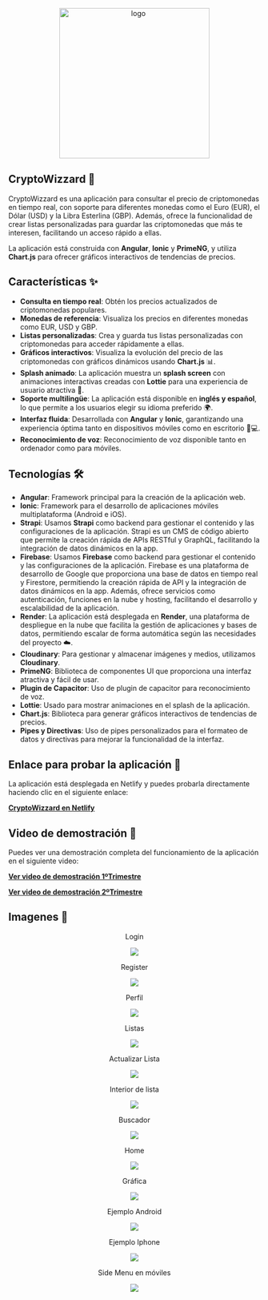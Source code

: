 <p align="center"> 
  <img src="https://github.com/user-attachments/assets/4255c1eb-32a5-4d36-a882-489682f48b02" alt="logo" width="300"/><br>
</p> 

## CryptoWizzard 🚀

CryptoWizzard es una aplicación para consultar el precio de criptomonedas en tiempo real, con soporte para diferentes monedas como el Euro (EUR), el Dólar (USD) y la Libra Esterlina (GBP). Además, ofrece la funcionalidad de crear listas personalizadas para guardar las criptomonedas que más te interesen, facilitando un acceso rápido a ellas.

La aplicación está construida con **Angular**, **Ionic** y **PrimeNG**, y utiliza **Chart.js** para ofrecer gráficos interactivos de tendencias de precios.

## Características ✨

- **Consulta en tiempo real**: Obtén los precios actualizados de criptomonedas populares.
- **Monedas de referencia**: Visualiza los precios en diferentes monedas como EUR, USD y GBP.
- **Listas personalizadas**: Crea y guarda tus listas personalizadas con criptomonedas para acceder rápidamente a ellas.
- **Gráficos interactivos**: Visualiza la evolución del precio de las criptomonedas con gráficos dinámicos usando **Chart.js** 📊.
- **Splash animado**: La aplicación muestra un **splash screen** con animaciones interactivas creadas con **Lottie** para una experiencia de usuario atractiva 🎨.
- **Soporte multilingüe**: La aplicación está disponible en **inglés y español**, lo que permite a los usuarios elegir su idioma preferido 🌍.
- **Interfaz fluida**: Desarrollada con **Angular** y **Ionic**, garantizando una experiencia óptima tanto en dispositivos móviles como en escritorio 📱💻.
- **Reconocimiento de voz**: Reconocimiento de voz disponible tanto en ordenador como para móviles.

## Tecnologías 🛠️

- **Angular**: Framework principal para la creación de la aplicación web.
- **Ionic**: Framework para el desarrollo de aplicaciones móviles multiplataforma (Android e iOS).
- **Strapi**: Usamos **Strapi** como backend para gestionar el contenido y las configuraciones de la aplicación. Strapi es un CMS de código abierto que permite la creación rápida de APIs RESTful y GraphQL, facilitando la integración de datos dinámicos en la app.
- **Firebase**: Usamos **Firebase** como backend para gestionar el contenido y las configuraciones de la aplicación. Firebase es una plataforma de desarrollo de Google que proporciona una base de datos en tiempo real y Firestore, permitiendo la creación rápida de API y 
la integración de datos dinámicos en la app. Además, ofrece servicios como autenticación, funciones en la nube y hosting, facilitando el desarrollo y escalabilidad de la aplicación.
- **Render**: La aplicación está desplegada en **Render**, una plataforma de despliegue en la nube que facilita la gestión de aplicaciones y bases de datos, permitiendo escalar de forma automática según las necesidades del proyecto ☁️.
- **Cloudinary**: Para gestionar y almacenar imágenes y medios, utilizamos **Cloudinary**.
- **PrimeNG**: Biblioteca de componentes UI que proporciona una interfaz atractiva y fácil de usar.
- **Plugin de Capacitor**: Uso de plugin de capacitor para reconocimiento de voz.
- **Lottie**: Usado para mostrar animaciones en el splash de la aplicación.
- **Chart.js**: Biblioteca para generar gráficos interactivos de tendencias de precios.
- **Pipes y Directivas**: Uso de pipes personalizados para el formateo de datos y directivas para mejorar la funcionalidad de la interfaz.

## Enlace para probar la aplicación 🔗

La aplicación está desplegada en Netlify y puedes probarla directamente haciendo clic en el siguiente enlace:

[**CryptoWizzard en Netlify**](https://cryptowizzard.netlify.app)

## Video de demostración 🎥

Puedes ver una demostración completa del funcionamiento de la aplicación en el siguiente video:  

[**Ver video de demostración 1ºTrimestre**](https://drive.google.com/file/d/1dLqfOQoSxVefwbIMKuXf3pabG_65abSN/view?usp=sharing)

[**Ver video de demostración 2ºTrimestre**](https://drive.google.com/file/d/1M_JLNoPKE5guThAdWZujbDO_ObBoqbXv/view?usp=sharing)

## Imagenes 📸

<p align="center">Login</p> 
<p align="center"> 
  <img src="https://github.com/user-attachments/assets/79319bbe-cb4c-4db9-b2ee-6661f196fb77" /> 
</p> 

<p align="center">Register</p> 
<p align="center"> 
  <img src="https://github.com/user-attachments/assets/83161565-a720-4372-aae9-0482fbf02b0b" /> 
</p> 

<p align="center">Perfil</p>
<p align="center"> 
  <img src="https://github.com/user-attachments/assets/9ae9543f-5d38-4a68-8d0a-dab7ccdf7bec" /> 
</p> 

<p align="center">Listas</p> 
<p align="center"> 
  <img src="https://github.com/user-attachments/assets/31d0b884-29ca-48bd-a669-86e6ea0e262f" /> 
</p> 

<p align="center">Actualizar Lista</p> 
<p align="center"> 
  <img src="https://github.com/user-attachments/assets/8b83d0b2-65e5-40cc-afab-ac8d3bb30af4" /> 
</p> 

<p align="center">Interior de lista</p> 
<p align="center"> 
  <img src="https://github.com/user-attachments/assets/5df961a2-634f-48aa-96e3-4335c6bf4d41" /> 
</p> 

<p align="center">Buscador</p> 
<p align="center"> 
  <img src="https://github.com/user-attachments/assets/1671a79b-a8c9-4d4c-a333-ca7c192db546" /> 
</p> 

<p align="center">Home</p> 
<p align="center"> 
  <img src="https://github.com/user-attachments/assets/39870863-3670-45ce-88ec-d8aba41c127d" /> 
</p> 

<p align="center">Gráfica</p> 
<p align="center"> 
  <img src="https://github.com/user-attachments/assets/dc21885a-521b-4f16-8f2d-cb25ca4a8e47" /> 
</p> 

<p align="center">Ejemplo Android</p> 
<p align="center"> 
  <img src="https://github.com/user-attachments/assets/f699025c-fdbd-400b-983e-4c7f1733bd7a" /> 
</p> 

<p align="center">Ejemplo Iphone</p> 
<p align="center"> 
  <img src="https://github.com/user-attachments/assets/fcf3e57c-1ac6-4bda-a75d-398ef950422b" /> 
</p> 

<p align="center">Side Menu en móviles</p>
<p align="center"> 
  <img src="https://github.com/user-attachments/assets/db309d3b-45e7-4f5d-b292-46ff5b6ce742" /> 
</p>
